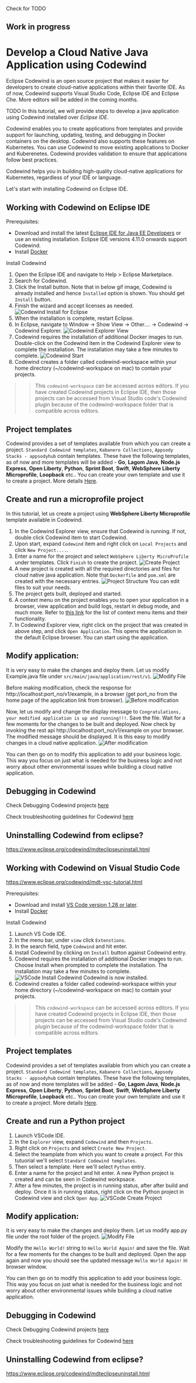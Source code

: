 Check for TODO

## Work in progress

# Develop a Cloud Native Java Application using Codewind

Eclipse Codewind is an open source project that makes it easier for developers to create cloud-native applications within their favorite IDE. As of now, Codewind supports Visual Studio Code, Eclipse IDE and Eclipse Che. More editors will be added in the coming months.

TODO In this tutorial, we will provide steps to develop a java application using Codewind installed over *Eclipse IDE*.

Codewind enables you to create applications from templates and provide support for launching, updating, testing, and debugging in Docker containers on the desktop. Codewind also supports these features on Kubernetes. You can use Codewind to move existing applications to Docker and Kuberenetes. Codewind provides validation to ensure that applications follow best practices.

Codewind helps you in building high-quality cloud-native applications for Kubernetes, regardless of your IDE or language.

Let's start with installing Codewind on Eclipse IDE.


## Working with Codewind on Eclipse IDE

Prerequisites:
- Download and install the latest [Eclipse IDE for Java EE Developers](https://www.eclipse.org/downloads/packages/release/) or use an existing installation. Eclipse IDE versions 4.11.0 onwards support Codewind. 
- Install [Docker](https://docs.docker.com/install/)

Install Codewind
1. Open the Eclipse IDE and navigate to Help > Eclipse Marketplace.
2. Search for Codewind.
3. Click the Install button. Note that in below gif image, Codewind is already installed and hence `Installed` option is shown. You should get `Install` button.
4. Finish the wizard and accept licenses as needed.
![Codewind Install for Eclipse](./images/Install-Codewind.gif)
5. When the installation is complete, restart Eclipse.
6. In Eclipse, navigate to Window -> Show View -> Other.... -> Codewind -> Codewind Explorer.
![Codewind Explorer View](./images/Codewind-Explorer.gif)
7. Codewind requires the installation of additional Docker images to run. Double-click on the Codewind item in the Codewind Explorer view to complete the installation. The installation may take a few minutes to complete.
![Codewind Start](./images/codewind-start.png)
8. Codewind creates a folder called codewind-workspace within your home directory (~/codewind-workspace on mac) to contain your projects.

>> This `codewind-workspace` can be accessed across editors. If you have created Codewind projects in Eclipse IDE, then those projects can be accessed from Visual Studio code's Codewind plugin because of the codewind-workspace folder that is compatible across editors.


## Project templates

Codewind provides a set of templates available from which you can create a project. `Standard Codewind templates`, `Kabanero Collections`, `Appsody Stacks - appsodyhub` contain templates. These have the following templates, as of now and more templates will be added - **Go**, **Lagom Java**, **Node.js Express**, **Open Liberty**, **Python**, **Sprint Boot**, **Swift**, **WebSphere Liberty Microprofile**, **Loopback** etc..
You can create your own template and use it to create a project. More details [Here](https://www.eclipse.org/codewind/mdteclipseusingadifferenttemplate.html).


## Create and run a microprofile project
In this tutorial, let us create a project using **WebSphere Liberty Microprofile** template available in Codewind.
1. In the Codewind Explorer view, ensure that Codewind is running. If not, double click Codewind item to start Codewind.
2. Upon start, expand `Codewind` item and right click on `Local Projects` and click `New Project....`.
3. Enter a name for the project and select `WebSphere Liberty MicroProfile` under templates. Click `Finish` to create the project. 
![Create Project](./images/create-microprofile-project.gif)
4. A new project is created with all the required directories and files for cloud native java application. Note that `Dockerfile` and `pom.xml` are created with the necessary entries.
![Project Structure](./images/project-structure.png)
You can edit files to suit your needs.
5. The project gets built, deployed and started.
6. A context menu on the project enables you to open your application in a browser, view application and build logs, restart in debug mode, and much more. Refer to [this link](https://www.eclipse.org/codewind/mdteclipsemanagingprojects.html) for the list of context menu items and their functionality.
7. In Codewind Explorer view, right click on the project that was created in above step, and click `Open Application`. This opens the application in the default Eclipse browser. You can start using the application.


## Modify application:

It is very easy to make the changes and deploy them. Let us modify Example.java file under `src/main/java/application/rest/v1`. 
![Modify File](./images/modify-file.png)

Before making modification, check the response for http://localhost:port_no/v1/example, in a browser (get port_no from the home page of the application link from browser). 
![Before modification](./images/before-modification.png)

Now, let us modify and change the display message to `Congratulations, your modified application is up and running!!!`. Save the file. Wait for a few moments for the changes to be built and deployed. Now check by invoking the rest api http://localhost:port_no/v1/example on your browser. 
The modified message should be displayed. It is this easy to modify changes in a cloud native application. 
![After modification](./images/after-modification.png)

You can then go on to modify this application to add your business logic. This way you focus on just what is needed for the business logic and not worry about other environmental issues while building a cloud native application.


## Debugging in Codewind
Check Debugging Codewind projects [here](https://www.eclipse.org/codewind/mdteclipsedebugproject.html)

Check troubleshooting guidelines for Codewind [here](https://www.eclipse.org/codewind/troubleshooting.html)

## Uninstalling Codewind from eclipse?

https://www.eclipse.org/codewind/mdteclipseuninstall.html


## Working with Codewind on Visual Studio Code

https://www.eclipse.org/codewind/mdt-vsc-tutorial.html

Prerequisites:
- Download and install [VS Code version 1.28 or later](https://code.visualstudio.com/download). 
- Install [Docker](https://docs.docker.com/install/)

Install Codewind
1. Launch VS Code IDE.
2. In the menu bar, under `view` click `Extenstions`.
3. In the search field, type `Codewind` and hit enter.
4. Install Codewind by clicking on `Install` button against Codewind entry.
5. Codewind requires the installation of additional Docker images to run. Choose Install when prompted to complete the installation. The installation may take a few minutes to complete.
![VSCode Install Codewind](./images/vscode-install-codewind.gif)
Codewind is now installed.
6. Codewind creates a folder called codewind-workspace within your home directory (~/codewind-workspace on mac) to contain your projects.

>> This `codewind-workspace` can be accessed across editors. If you have created Codewind projects in Eclipse IDE, then those projects can be accessed from Visual Studio code's Codewind plugin because of the codewind-workspace folder that is compatible across editors.


## Project templates

Codewind provides a set of templates available from which you can create a project. `Standard Codewind templates`, `Kabanero Collections`, `Appsody Stacks - appsodyhub` contain templates. These have the following templates, as of now and more templates will be added - **Go**, **Lagom Java**, **Node.js Express**, **Open Liberty**, **Python**, **Sprint Boot**, **Swift**, **WebSphere Liberty Microprofile**, **Loopback** etc..
You can create your own template and use it to create a project. More details [Here](https://www.eclipse.org/codewind/mdteclipseusingadifferenttemplate.html).


## Create and run a Python project
1. Launch VSCode IDE.
2. In the `Explorer` view, expand `Codewind` and then `Projects`. 
3. Right click on `Projects` and select `Create New Project`. 
4. Select the teamplate from which you want to create a project. For this tutuorial we'll select `Standard Codewind templates`.
5. Then select a template. Here we'll select `Python` entry.
6. Enter a name for the project and hit enter. A new Python project is created and can be seen in Codewind workpsace.
7. After a few minutes, the project is in running status, after after build and deploy. Once it is in running status, right click on the Python project in Codewind view and click `Open App`.
![VSCode Create Project](./images/vscode-create-project.gif)



## Modify application:

It is very easy to make the changes and deploy them. Let us modify app.py file under the root folder of the project. 
![Modify File](./images/modify-python-file.png)

Modify the `Hello World!` string to `Hello World Again!` and save the file. Wait for a few moments for the changes to be built and deployed. Open the app again and now you should see the updated message `Hello World Again!` in browser window.

You can then go on to modify this application to add your business logic. This way you focus on just what is needed for the business logic and not worry about other environmental issues while building a cloud native application.


## Debugging in Codewind
Check Debugging Codewind projects [here](https://www.eclipse.org/codewind/mdteclipsedebugproject.html)

Check troubleshooting guidelines for Codewind [here](https://www.eclipse.org/codewind/troubleshooting.html)

## Uninstalling Codewind from eclipse?

https://www.eclipse.org/codewind/mdteclipseuninstall.html
